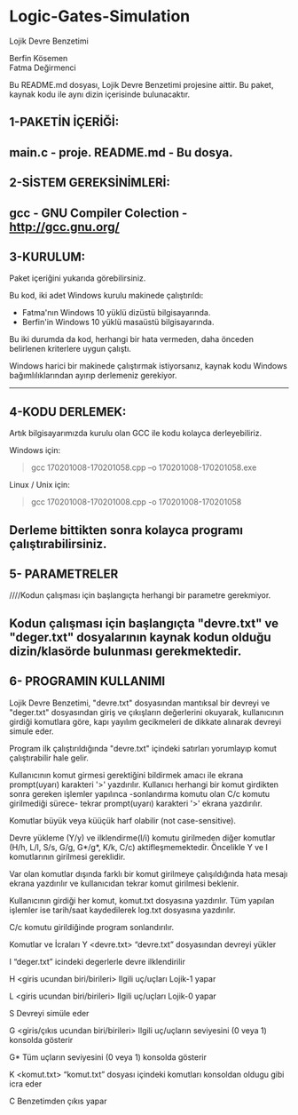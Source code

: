 # Logic-Gates-Simulation

Lojik Devre Benzetimi

Berfin Kösemen	  
Fatma Değirmenci  

Bu README.md dosyası, Lojik Devre Benzetimi projesine aittir.
Bu paket, kaynak kodu ile aynı dizin içerisinde bulunacaktır.


1-PAKETİN İÇERİĞİ:
-------------------
main.c - proje.
README.md - Bu dosya.
-------------------


2-SİSTEM GEREKSİNİMLERİ:
-------------------
gcc - GNU Compiler Colection - http://gcc.gnu.org/
-------------------


3-KURULUM:
-------------------
Paket içeriğini yukarıda görebilirsiniz.

Bu kod, iki adet Windows kurulu makinede çalıştırıldı:
- Fatma'nın Windows 10 yüklü dizüstü bilgisayarında.
- Berfin'in Windows 10 yüklü masaüstü bilgisayarında.

Bu iki durumda da kod, herhangi bir hata vermeden, daha önceden belirlenen kriterlere
uygun çalıştı.

Windows harici bir makinede çalıştırmak istiyorsanız, kaynak kodu Windows
bağımlılıklarından ayırıp derlemeniz gerekiyor.

-------------------


4-KODU DERLEMEK:
------------------
Artık bilgisayarımızda kurulu olan GCC ile kodu kolayca derleyebiliriz.

Windows için:

>gcc 170201008-170201058.cpp –o 170201008-170201058.exe

Linux / Unix için:

>gcc 170201008-170201008.cpp -o 170201008-170201058


Derleme bittikten sonra kolayca programı çalıştırabilirsiniz.
------------------


5- PARAMETRELER
-------------------
////Kodun çalışması için başlangıçta herhangi bir parametre gerekmiyor.

Kodun çalışması için başlangıçta "devre.txt" ve "deger.txt" dosyalarının
kaynak kodun olduğu dizin/klasörde bulunması gerekmektedir.
------------------


6- PROGRAMIN KULLANIMI
-----------------------------
Lojik Devre Benzetimi, "devre.txt" dosyasından mantıksal bir devreyi 
ve "deger.txt" dosyasından giriş ve çıkışların değerlerini okuyarak, 
kullanıcının girdiği komutlara göre, kapı yayılım gecikmeleri de 
dikkate alınarak devreyi simule eder.

Program ilk çalıştırıldığında "devre.txt" içindeki satırları yorumlayıp
komut çalıştırabilir hale gelir.

Kullanıcının komut girmesi gerektiğini bildirmek amacı ile ekrana 
prompt(uyarı) karakteri '>' yazdırılır. Kullanıcı herhangi bir komut 
girdikten sonra gereken işlemler yapılınca -sonlandırma komutu olan 
C/c komutu girilmediği sürece- tekrar prompt(uyarı) karakteri '>' ekrana 
yazdırılır.

Komutlar büyük veya küüçük harf olabilir (not case-sensitive).

Devre yükleme (Y/y) ve ilklendirme(I/i) komutu girilmeden diğer komutlar
(H/h, L/l, S/s, G/g, G*/g*, K/k, C/c) aktifleşmemektedir. Öncelikle Y ve I
komutlarının girilmesi gereklidir.

Var olan komutlar dışında farklı bir komut girilmeye çalışıldığında hata
mesajı ekrana yazdırılır ve kullanıcıdan tekrar komut girilmesi beklenir.

Kullanıcının girdiği her komut, komut.txt dosyasına yazdırılır. Tüm yapılan
işlemler ise tarih/saat kaydedilerek log.txt dosyasına yazdırılır.

C/c komutu girildiğinde program sonlandırılır.

Komutlar 			   ve 		İcraları
Y <devre.txt> 					                  “devre.txt” dosyasından devreyi yükler

I 						                            “deger.txt” icindeki degerlerle devre ilklendirilir

H <giris ucundan biri/birileri> 		      Ilgili uç/uçları Lojik-1 yapar

L <giris ucundan biri/birileri> 		      Ilgili uç/uçları Lojik-0 yapar

S 						                            Devreyi simüle eder

G <giris/çıkıs ucundan biri/birileri> 		Ilgili uç/uçların seviyesini (0 veya 1) konsolda gösterir

G* 						                            Tüm uçların seviyesini (0 veya 1) konsolda gösterir

K <komut.txt> 					                  “komut.txt” dosyası içindeki komutları konsoldan oldugu gibi icra eder

C 						                            Benzetimden çıkıs yapar

